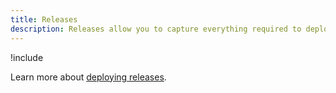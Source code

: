 ```yaml
---
title: Releases
description: Releases allow you to capture everything required to deploy a project in a repeatable and reliable manner.
---
```


!include <releases>

Learn more about [deploying releases](/docs/deployment-process/releases/index.md).
